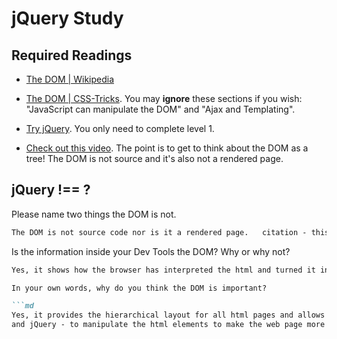 # jQuery Study

## Required Readings

-   [The DOM | Wikipedia](https://en.wikipedia.org/wiki/Document_Object_Model)

-   [The DOM | CSS-Tricks](https://css-tricks.com/dom/). You may **ignore**
    these sections if you wish: "JavaScript can manipulate the DOM" and "Ajax
    and Templating".

-   [Try jQuery](http://try.jquery.com/). You only need to complete level 1.

-   [Check out this video](https://www.youtube.com/watch?v=n1cKlKM3jYI). The
point is to get to think about the DOM as a tree! The DOM is not source and
it's also not a rendered page.

## jQuery !== ?

Please name two things the DOM is not.

```md
The DOM is not source code nor is it a rendered page.   citation - this document
```

Is the information inside your Dev Tools the DOM? Why or why not?

```md
Yes, it shows how the browser has interpreted the html and turned it into a DOM tree.

In your own words, why do you think the DOM is important?

```md
Yes, it provides the hierarchical layout for all html pages and allows us - via javascript
and jQuery - to manipulate the html elements to make the web page more dynamic.
```
